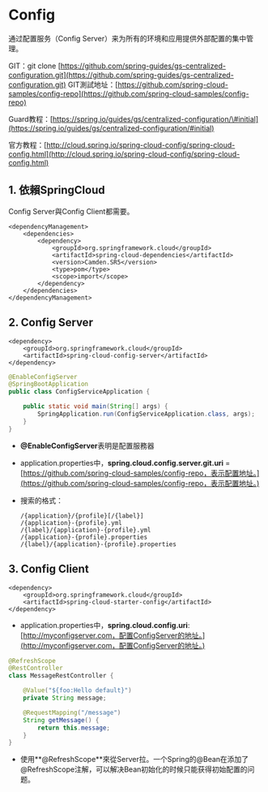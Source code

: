 # Config

通过配置服务（Config Server）来为所有的环境和应用提供外部配置的集中管理。

GIT：git clone [https://github.com/spring-guides/gs-centralized-configuration.git](https://github.com/spring-guides/gs-centralized-configuration.git) GIT測試地址：[https://github.com/spring-cloud-samples/config-repo](https://github.com/spring-cloud-samples/config-repo)

Guard教程：[https://spring.io/guides/gs/centralized-configuration/\#initial](https://spring.io/guides/gs/centralized-configuration/#initial)

官方教程：[http://cloud.spring.io/spring-cloud-config/spring-cloud-config.html](http://cloud.spring.io/spring-cloud-config/spring-cloud-config.html)

## 1. 依賴SpringCloud

Config Server與Config Client都需要。

```markup
<dependencyManagement>
    <dependencies>
        <dependency>
            <groupId>org.springframework.cloud</groupId>
            <artifactId>spring-cloud-dependencies</artifactId>
            <version>Camden.SR5</version>
            <type>pom</type>
            <scope>import</scope>
        </dependency>
    </dependencies>
</dependencyManagement>
```

## 2. Config Server

```markup
<dependency>
    <groupId>org.springframework.cloud</groupId>
    <artifactId>spring-cloud-config-server</artifactId>
</dependency>
```

```java
@EnableConfigServer
@SpringBootApplication
public class ConfigServiceApplication {

    public static void main(String[] args) {
        SpringApplication.run(ConfigServiceApplication.class, args);
    }
}
```

* **@EnableConfigServer**表明是配置服務器
* application.properties中，**spring.cloud.config.server.git.uri** = [https://github.com/spring-cloud-samples/config-repo，表示配置地址。](https://github.com/spring-cloud-samples/config-repo，表示配置地址。)
* 搜索的格式：

  ```text
  /{application}/{profile}[/{label}]
  /{application}-{profile}.yml
  /{label}/{application}-{profile}.yml
  /{application}-{profile}.properties
  /{label}/{application}-{profile}.properties
  ```

## 3. Config Client

```markup
<dependency>
    <groupId>org.springframework.cloud</groupId>
    <artifactId>spring-cloud-starter-config</artifactId>
</dependency>
```

* application.properties中，**spring.cloud.config.uri**: [http://myconfigserver.com，配置ConfigServer的地址。](http://myconfigserver.com，配置ConfigServer的地址。)

```java
@RefreshScope
@RestController
class MessageRestController {

    @Value("${foo:Hello default}")
    private String message;

    @RequestMapping("/message")
    String getMessage() {
        return this.message;
    }
}
```

* 使用**@RefreshScope**來從Server拉。一个Spring的@Bean在添加了@RefreshScope注解，可以解决Bean初始化的时候只能获得初始配置的问题。


